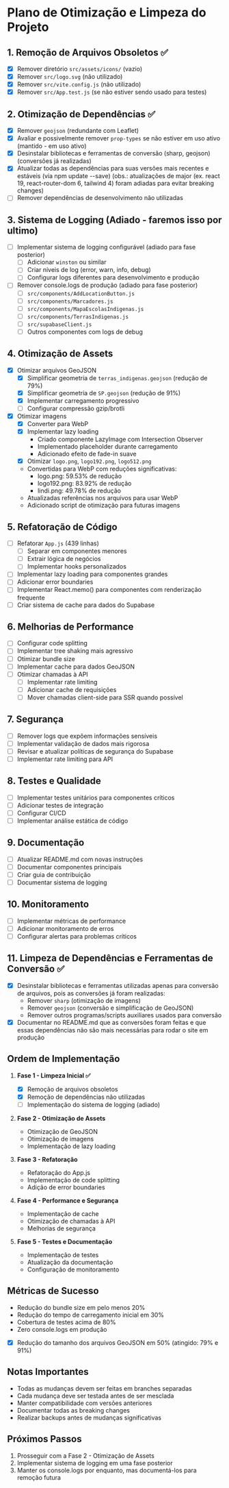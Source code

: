 # Plano de Otimização e Limpeza do Projeto

## 1. Remoção de Arquivos Obsoletos ✅
- [x] Remover diretório `src/assets/icons/` (vazio)
- [x] Remover `src/logo.svg` (não utilizado)
- [x] Remover `src/vite.config.js` (não utilizado)
- [x] Remover `src/App.test.js` (se não estiver sendo usado para testes)

## 2. Otimização de Dependências ✅
- [x] Remover `geojson` (redundante com Leaflet)
- [x] Avaliar e possivelmente remover `prop-types` se não estiver em uso ativo (mantido - em uso ativo)
- [x] Desinstalar bibliotecas e ferramentas de conversão (sharp, geojson) (conversões já realizadas)
- [x] Atualizar todas as dependências para suas versões mais recentes e estáveis (via npm update --save) (obs.: atualizações de major (ex. react 19, react-router-dom 6, tailwind 4) foram adiadas para evitar breaking changes)
- [ ] Remover dependências de desenvolvimento não utilizadas

## 3. Sistema de Logging (Adiado - faremos isso por ultimo)
- [ ] Implementar sistema de logging configurável (adiado para fase posterior)
  - [ ] Adicionar `winston` ou similar
  - [ ] Criar níveis de log (error, warn, info, debug)
  - [ ] Configurar logs diferentes para desenvolvimento e produção
- [ ] Remover console.logs de produção (adiado para fase posterior)
  - [ ] `src/components/AddLocationButton.js`
  - [ ] `src/components/Marcadores.js`
  - [ ] `src/components/MapaEscolasIndigenas.js`
  - [ ] `src/components/TerrasIndigenas.js`
  - [ ] `src/supabaseClient.js`
  - [ ] Outros componentes com logs de debug

## 4. Otimização de Assets
- [x] Otimizar arquivos GeoJSON
  - [x] Simplificar geometria de `terras_indigenas.geojson` (redução de 79%)
  - [x] Simplificar geometria de `SP.geojson` (redução de 91%)
  - [x] Implementar carregamento progressivo
  - [ ] Configurar compressão gzip/brotli
- [x] Otimizar imagens
  - [x] Converter para WebP
  - [x] Implementar lazy loading
    - Criado componente LazyImage com Intersection Observer
    - Implementado placeholder durante carregamento
    - Adicionado efeito de fade-in suave
  - [x] Otimizar `logo.png`, `logo192.png`, `logo512.png`
  - Convertidas para WebP com reduções significativas:
    - logo.png: 59.53% de redução
    - logo192.png: 83.92% de redução
    - lindi.png: 49.78% de redução
  - Atualizadas referências nos arquivos para usar WebP
  - Adicionado script de otimização para futuras imagens

## 5. Refatoração de Código
- [ ] Refatorar `App.js` (439 linhas)
  - [ ] Separar em componentes menores
  - [ ] Extrair lógica de negócios
  - [ ] Implementar hooks personalizados
- [ ] Implementar lazy loading para componentes grandes
- [ ] Adicionar error boundaries
- [ ] Implementar React.memo() para componentes com renderização frequente
- [ ] Criar sistema de cache para dados do Supabase

## 6. Melhorias de Performance
- [ ] Configurar code splitting
- [ ] Implementar tree shaking mais agressivo
- [ ] Otimizar bundle size
- [ ] Implementar cache para dados GeoJSON
- [ ] Otimizar chamadas à API
  - [ ] Implementar rate limiting
  - [ ] Adicionar cache de requisições
  - [ ] Mover chamadas client-side para SSR quando possível

## 7. Segurança
- [ ] Remover logs que expõem informações sensíveis
- [ ] Implementar validação de dados mais rigorosa
- [ ] Revisar e atualizar políticas de segurança do Supabase
- [ ] Implementar rate limiting para API

## 8. Testes e Qualidade
- [ ] Implementar testes unitários para componentes críticos
- [ ] Adicionar testes de integração
- [ ] Configurar CI/CD
- [ ] Implementar análise estática de código

## 9. Documentação
- [ ] Atualizar README.md com novas instruções
- [ ] Documentar componentes principais
- [ ] Criar guia de contribuição
- [ ] Documentar sistema de logging

## 10. Monitoramento
- [ ] Implementar métricas de performance
- [ ] Adicionar monitoramento de erros
- [ ] Configurar alertas para problemas críticos

## 11. Limpeza de Dependências e Ferramentas de Conversão ✅
- [x] Desinstalar bibliotecas e ferramentas utilizadas apenas para conversão de arquivos, pois as conversões já foram realizadas:
  - Remover `sharp` (otimização de imagens)
  - Remover `geojson` (conversão e simplificação de GeoJSON)
  - Remover outros programas/scripts auxiliares usados para conversão
- [x] Documentar no README.md que as conversões foram feitas e que essas dependências não são mais necessárias para rodar o site em produção

## Ordem de Implementação

1. **Fase 1 - Limpeza Inicial ✅**
   - [x] Remoção de arquivos obsoletos
   - [x] Remoção de dependências não utilizadas
   - [ ] Implementação do sistema de logging (adiado)

2. **Fase 2 - Otimização de Assets**
   - Otimização de GeoJSON
   - Otimização de imagens
   - Implementação de lazy loading

3. **Fase 3 - Refatoração**
   - Refatoração do App.js
   - Implementação de code splitting
   - Adição de error boundaries

4. **Fase 4 - Performance e Segurança**
   - Implementação de cache
   - Otimização de chamadas à API
   - Melhorias de segurança

5. **Fase 5 - Testes e Documentação**
   - Implementação de testes
   - Atualização da documentação
   - Configuração de monitoramento

## Métricas de Sucesso
- Redução do bundle size em pelo menos 20%
- Redução do tempo de carregamento inicial em 30%
- Cobertura de testes acima de 80%
- Zero console.logs em produção
- [x] Redução do tamanho dos arquivos GeoJSON em 50% (atingido: 79% e 91%)

## Notas Importantes
- Todas as mudanças devem ser feitas em branches separadas
- Cada mudança deve ser testada antes de ser mesclada
- Manter compatibilidade com versões anteriores
- Documentar todas as breaking changes
- Realizar backups antes de mudanças significativas

## Próximos Passos
1. Prosseguir com a Fase 2 - Otimização de Assets
2. Implementar sistema de logging em uma fase posterior
3. Manter os console.logs por enquanto, mas documentá-los para remoção futura 
